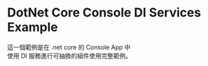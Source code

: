 # DotNet Core Console DI Services Example
這一個範例是在 .net core 的 Console App 中  
使用 DI 服務進行可抽換的組件使用完整範例。
